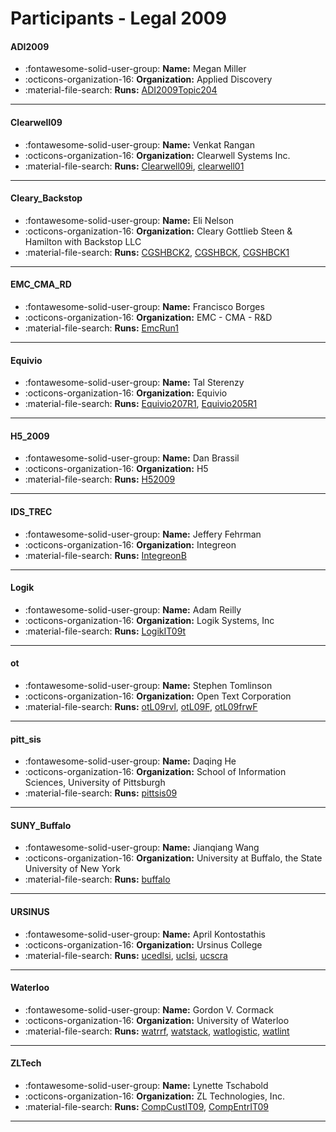 # Participants - Legal 2009 

#### ADI2009
 - :fontawesome-solid-user-group: **Name:** Megan Miller
 - :octicons-organization-16: **Organization:** Applied Discovery
 - :material-file-search: **Runs:** [ADI2009Topic204](./runs.md#adi2009topic204)

---
#### Clearwell09
 - :fontawesome-solid-user-group: **Name:** Venkat Rangan
 - :octicons-organization-16: **Organization:** Clearwell Systems Inc.
 - :material-file-search: **Runs:** [Clearwell09i](./runs.md#clearwell09i), [clearwell01](./runs.md#clearwell01)

---
#### Cleary_Backstop
 - :fontawesome-solid-user-group: **Name:** Eli Nelson
 - :octicons-organization-16: **Organization:** Cleary Gottlieb Steen & Hamilton with Backstop LLC
 - :material-file-search: **Runs:** [CGSHBCK2](./runs.md#cgshbck2), [CGSHBCK](./runs.md#cgshbck), [CGSHBCK1](./runs.md#cgshbck1)

---
#### EMC_CMA_RD
 - :fontawesome-solid-user-group: **Name:** Francisco Borges
 - :octicons-organization-16: **Organization:** EMC - CMA - R&D
 - :material-file-search: **Runs:** [EmcRun1](./runs.md#emcrun1)

---
#### Equivio
 - :fontawesome-solid-user-group: **Name:** Tal Sterenzy
 - :octicons-organization-16: **Organization:** Equivio
 - :material-file-search: **Runs:** [Equivio207R1](./runs.md#equivio207r1), [Equivio205R1](./runs.md#equivio205r1)

---
#### H5_2009
 - :fontawesome-solid-user-group: **Name:** Dan Brassil
 - :octicons-organization-16: **Organization:** H5
 - :material-file-search: **Runs:** [H52009](./runs.md#h52009)

---
#### IDS_TREC
 - :fontawesome-solid-user-group: **Name:** Jeffery Fehrman
 - :octicons-organization-16: **Organization:** Integreon
 - :material-file-search: **Runs:** [IntegreonB](./runs.md#integreonb)

---
#### Logik
 - :fontawesome-solid-user-group: **Name:** Adam Reilly
 - :octicons-organization-16: **Organization:** Logik Systems, Inc
 - :material-file-search: **Runs:** [LogikIT09t](./runs.md#logikit09t)

---
#### ot
 - :fontawesome-solid-user-group: **Name:** Stephen Tomlinson
 - :octicons-organization-16: **Organization:** Open Text Corporation
 - :material-file-search: **Runs:** [otL09rvl](./runs.md#otl09rvl), [otL09F](./runs.md#otl09f), [otL09frwF](./runs.md#otl09frwf)

---
#### pitt_sis
 - :fontawesome-solid-user-group: **Name:** Daqing He
 - :octicons-organization-16: **Organization:** School of Information Sciences, University of Pittsburgh
 - :material-file-search: **Runs:** [pittsis09](./runs.md#pittsis09)

---
#### SUNY_Buffalo
 - :fontawesome-solid-user-group: **Name:** Jianqiang Wang
 - :octicons-organization-16: **Organization:** University at Buffalo, the State University of New York
 - :material-file-search: **Runs:** [buffalo](./runs.md#buffalo)

---
#### URSINUS
 - :fontawesome-solid-user-group: **Name:** April Kontostathis
 - :octicons-organization-16: **Organization:** Ursinus College
 - :material-file-search: **Runs:** [ucedlsi](./runs.md#ucedlsi), [uclsi](./runs.md#uclsi), [ucscra](./runs.md#ucscra)

---
#### Waterloo
 - :fontawesome-solid-user-group: **Name:** Gordon V. Cormack
 - :octicons-organization-16: **Organization:** University of Waterloo
 - :material-file-search: **Runs:** [watrrf](./runs.md#watrrf), [watstack](./runs.md#watstack), [watlogistic](./runs.md#watlogistic), [watlint](./runs.md#watlint)

---
#### ZLTech
 - :fontawesome-solid-user-group: **Name:** Lynette Tschabold
 - :octicons-organization-16: **Organization:** ZL Technologies, Inc.
 - :material-file-search: **Runs:** [CompCustIT09](./runs.md#compcustit09), [CompEntrIT09](./runs.md#compentrit09)

---
